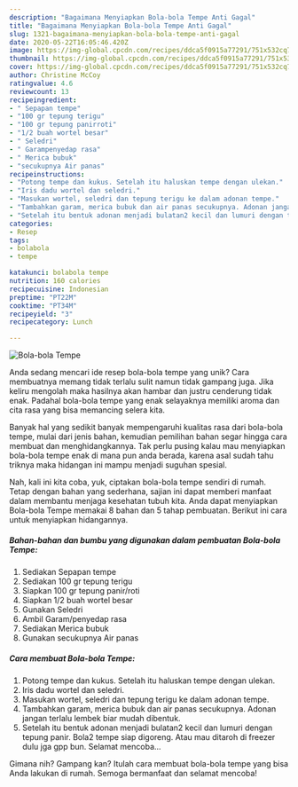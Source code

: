 ```yaml
---
description: "Bagaimana Menyiapkan Bola-bola Tempe Anti Gagal"
title: "Bagaimana Menyiapkan Bola-bola Tempe Anti Gagal"
slug: 1321-bagaimana-menyiapkan-bola-bola-tempe-anti-gagal
date: 2020-05-22T16:05:46.420Z
image: https://img-global.cpcdn.com/recipes/ddca5f0915a77291/751x532cq70/bola-bola-tempe-foto-resep-utama.jpg
thumbnail: https://img-global.cpcdn.com/recipes/ddca5f0915a77291/751x532cq70/bola-bola-tempe-foto-resep-utama.jpg
cover: https://img-global.cpcdn.com/recipes/ddca5f0915a77291/751x532cq70/bola-bola-tempe-foto-resep-utama.jpg
author: Christine McCoy
ratingvalue: 4.6
reviewcount: 13
recipeingredient:
- " Sepapan tempe"
- "100 gr tepung terigu"
- "100 gr tepung panirroti"
- "1/2 buah wortel besar"
- " Seledri"
- " Garampenyedap rasa"
- " Merica bubuk"
- "secukupnya Air panas"
recipeinstructions:
- "Potong tempe dan kukus. Setelah itu haluskan tempe dengan ulekan."
- "Iris dadu wortel dan seledri."
- "Masukan wortel, seledri dan tepung terigu ke dalam adonan tempe."
- "Tambahkan garam, merica bubuk dan air panas secukupnya. Adonan jangan terlalu lembek biar mudah dibentuk."
- "Setelah itu bentuk adonan menjadi bulatan2 kecil dan lumuri dengan tepung panir. Bola2 tempe siap digoreng. Atau mau ditaroh di freezer dulu jga gpp bun. Selamat mencoba..."
categories:
- Resep
tags:
- bolabola
- tempe

katakunci: bolabola tempe 
nutrition: 160 calories
recipecuisine: Indonesian
preptime: "PT22M"
cooktime: "PT34M"
recipeyield: "3"
recipecategory: Lunch

---
```



![Bola-bola Tempe](https://img-global.cpcdn.com/recipes/ddca5f0915a77291/751x532cq70/bola-bola-tempe-foto-resep-utama.jpg)

Anda sedang mencari ide resep bola-bola tempe yang unik? Cara membuatnya memang tidak terlalu sulit namun tidak gampang juga. Jika keliru mengolah maka hasilnya akan hambar dan justru cenderung tidak enak. Padahal bola-bola tempe yang enak selayaknya memiliki aroma dan cita rasa yang bisa memancing selera kita.



Banyak hal yang sedikit banyak mempengaruhi kualitas rasa dari bola-bola tempe, mulai dari jenis bahan, kemudian pemilihan bahan segar hingga cara membuat dan menghidangkannya. Tak perlu pusing kalau mau menyiapkan bola-bola tempe enak di mana pun anda berada, karena asal sudah tahu triknya maka hidangan ini mampu menjadi suguhan spesial.


Nah, kali ini kita coba, yuk, ciptakan bola-bola tempe sendiri di rumah. Tetap dengan bahan yang sederhana, sajian ini dapat memberi manfaat dalam membantu menjaga kesehatan tubuh kita. Anda dapat menyiapkan Bola-bola Tempe memakai 8 bahan dan 5 tahap pembuatan. Berikut ini cara untuk menyiapkan hidangannya.

<!--inarticleads1-->

##### Bahan-bahan dan bumbu yang digunakan dalam pembuatan Bola-bola Tempe:

1. Sediakan  Sepapan tempe
1. Sediakan 100 gr tepung terigu
1. Siapkan 100 gr tepung panir/roti
1. Siapkan 1/2 buah wortel besar
1. Gunakan  Seledri
1. Ambil  Garam/penyedap rasa
1. Sediakan  Merica bubuk
1. Gunakan secukupnya Air panas




<!--inarticleads2-->

##### Cara membuat Bola-bola Tempe:

1. Potong tempe dan kukus. Setelah itu haluskan tempe dengan ulekan.
1. Iris dadu wortel dan seledri.
1. Masukan wortel, seledri dan tepung terigu ke dalam adonan tempe.
1. Tambahkan garam, merica bubuk dan air panas secukupnya. Adonan jangan terlalu lembek biar mudah dibentuk.
1. Setelah itu bentuk adonan menjadi bulatan2 kecil dan lumuri dengan tepung panir. Bola2 tempe siap digoreng. Atau mau ditaroh di freezer dulu jga gpp bun. Selamat mencoba...




Gimana nih? Gampang kan? Itulah cara membuat bola-bola tempe yang bisa Anda lakukan di rumah. Semoga bermanfaat dan selamat mencoba!
